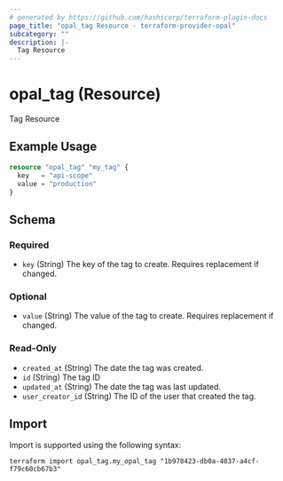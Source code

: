 ```yaml
---
# generated by https://github.com/hashicorp/terraform-plugin-docs
page_title: "opal_tag Resource - terraform-provider-opal"
subcategory: ""
description: |-
  Tag Resource
---
```


# opal_tag (Resource)

Tag Resource

## Example Usage

```terraform
resource "opal_tag" "my_tag" {
  key   = "api-scope"
  value = "production"
}
```

<!-- schema generated by tfplugindocs -->
## Schema

### Required

- `key` (String) The key of the tag to create. Requires replacement if changed.

### Optional

- `value` (String) The value of the tag to create. Requires replacement if changed.

### Read-Only

- `created_at` (String) The date the tag was created.
- `id` (String) The tag ID
- `updated_at` (String) The date the tag was last updated.
- `user_creator_id` (String) The ID of the user that created the tag.

## Import

Import is supported using the following syntax:

```shell
terraform import opal_tag.my_opal_tag "1b978423-db0a-4037-a4cf-f79c60cb67b3"
```
